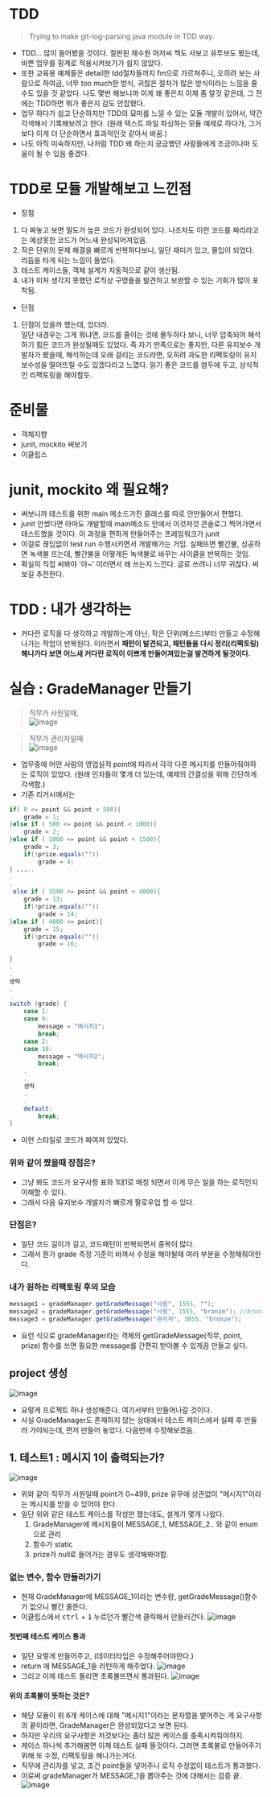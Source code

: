 # TDD 
> Trying to make git-log-parsing java module in TDD way.
- TDD... 많이 들어봤을 것이다. 절판된 채수원 아저씨 책도 사보고 유투브도 봤는데, 바쁜 업무를 핑계로 적용시켜보기가 쉽지 않았다. 
- 또한 교육용 예제들은 detail한 tdd절차들까지 fm으로 가르쳐주니, 오히려 보는 사람으로 하여금, 너무 too much한 방식, 귀찮은 절차가 많은 방식이라는 느낌을 줄 수도 있을 것 같았다. 나도 몇번 해보니까 이게 왜 좋은지 이제 좀 알것 같은데, 그 전에는 TDD하면 뭐가 좋은지 감도 안잡혔다.
- 업무 하다가 쉽고 단순하지만 TDD의 묘미를 느낄 수 있는 모듈 개발이 있어서, 약간 각색해서 기록해보려고 한다. (원래 텍스트 파일 파싱하는 모듈 예제로 하다가, 그거보다 이게 더 단순하면서 효과적인것 같아서 바꿈.)
- 나도 아직 미숙하지만, 나처럼 TDD 왜 하는지 궁금했던 사람들에게 조금이나마 도움이 될 수 있음 좋겠다.

# TDD로 모듈 개발해보고 느낀점
- 장점  
1. 다 짜놓고 보면 밀도가 높은 코드가 완성되어 있다. 나조차도 이런 코드를 짜리라고는 예상못한 코드가 어느새 완성되어져있음.  
2. 작은 단위의 문제 해결을 빠르게 반복하다보니, 일단 재미가 있고, 몰입이 되었다. 리듬을 타게 되는 느낌이 들었다.
3. 테스트 케이스들, 객체 설계가 자동적으로 같이 생산됨.
4. 내가 미처 생각지 못했던 로직상 구멍들을 발견하고 보완할 수 있는 기회가 많이 포착됨.

- 단점  
1.  단점이 있을까 했는데, 있더라.  
 일단 내경우는 그게 뭐냐면, 코드를 줄이는 것에 몰두하다 보니, 너무 압축되어 해석하기 힘든 코드가 완성될때도 있었다.
즉 자기 만족으로는 좋지만, 다른 유지보수 개발자가 봤을때, 해석하는데 오래 걸리는 코드라면, 오히려 과도한 리팩토링이 유지보수성을 떨어뜨릴 수도 있겠다라고 느꼈다. 읽기 좋은 코드를 염두에 두고, 상식적인 리팩토링을 해야할듯.
# 준비물
- 객체지향
- junit, mockito 써보기
- 이클립스

# junit, mockito 왜 필요해?
- 써보니까 테스트를 위한 main 메소드가진 클래스를 따로 안만들어서 편했다.
- junit 안썼다면 아마도 개발할때 main메소드 안에서 이것저것 콘솔로그 찍어가면서 테스트했을 것이다. 이 과정을 편하게 만들어주는 프레임워크가 junit 
- 이걸로 끊임없이 test run 수행시키면서 개발해가는 거임. 실패뜨면 빨간불, 성공하면 녹색불 뜨는데, 빨간불을 어떻게든 녹색불로 바꾸는 사이클을 반복하는 것임.
- 확실히 직접 써봐야 '아~' 이러면서 왜 쓰는지 느낀다. 글로 쓰려니 너무 귀찮다. 써보길 추천한다.
# TDD : 내가 생각하는

- 커다란 로직을 다 생각하고 개발하는게 아닌, 작은 단위(메소드)부터 만들고 수정해나가는 작업이 반복된다. 이러면서 **패턴이 발견되고, 패턴들을 다시 정리(리팩토링)해나가다 보면 어느새 커다란 로직이 이쁘게 만들어져있는걸 발견하게 될것이다.** 

# 실습 : GradeManager 만들기
>직무가 사원일때,  
![image](https://user-images.githubusercontent.com/21155325/58558006-ab0e0100-825a-11e9-8b36-cbc844b9cb68.png)

> 직무가 관리자일때  
![image](https://user-images.githubusercontent.com/21155325/58558829-c24dee00-825c-11e9-9a7a-377222e0a3dc.png)

- 업무중에 어떤 사람의 영업실적 point에 따라서 각각 다른 메시지를 만들어줘야하는 로직이 있었다. (원래 인자들이 몇개 더 있는데, 예제의 간결성을 위해 간단하게 각색함.)
- 기존 리거시에서는 
````java
if( 0 <= point && point < 500){
    grade = 1;
}else if ( 500 <= point && point < 1000){
    grade = 2;
}else if ( 1000 <= point && point < 1500){
    grade = 3;
    if(!prize.equals(""))
        grade = 4;
} .....
.
.
 else if ( 3500 <= point && point < 4000){
    grade = 13;
    if(!prize.equals(""))
        grade = 14;
}else if ( 4000 <= point){
    grade = 15;
    if(!prize.equals(""))
        grade = 16;
   
} 
.
.
생략
.
.
switch (grade) {
    case 1:
    case 9:
        message = "메시지1";    
        break;
    case 2:
    case 10:
        message = "메시지2";    
        break;
    .
    .
    생략
    .
    .
    default:
        break;
}
````

- 이런 스타일로 코드가 짜여져 있었다. 
### 위와 같이 짰을때 장점은?
- 그냥 봐도 코드가 요구사항 표와 1대1로 매칭 되면서 이게 무슨 일을 하는 로직인지 이해할 수 있다.
- 그래서 다음 유지보수 개발자가 빠르게 팔로우업 할 수 있다.
### 단점은?
- 일단 코드 길이가 길고, 코드패턴이 반복되면서 중복이 많다.
- 그래서 뭔가 grade 측정 기준이 바껴서 수정을 해야될때 여러 부분을 수정해줘야한다.

### 내가 원하는 리팩토링 후의 모습
```` java
message1 = gradeManager.getGradeMessage("사원", 1555, "");
message2 = gradeManager.getGradeMessage("사원", 1555, "bronze"); //bronze는 prize의 이름
message3 = gradeManager.getGradeMessage("관리자", 3055, "bronze"); 
````

- 요런 식으로 gradeManager라는 객체의 getGradeMessage(직무, point, prize) 함수를 쓰면 필요한 message를 간편히 받아볼 수 있게끔 만들고 싶다. 

## project 생성
![image](https://user-images.githubusercontent.com/21155325/58563007-53c15e00-8265-11e9-8203-70feae3233cd.png)

- 요렇게 프로젝트 하나 생성해준다. 여기서부터 만들어나갈 것이다.
- 사실 GradeManager도 존재하지 않는 상태에서 테스트 케이스에서 실패 후 만들러 가야되는데, 먼저 만들어 놓았다. 다음번에 수정해보겠음.

## 1. 테스트1 : 메시지 1이 출력되는가? 
![image](https://user-images.githubusercontent.com/21155325/58563585-612b1800-8266-11e9-8f23-add1e8155060.png)
- 위와 같이 직무가 사원일때 point가 0~499, prize 유무에 상관없이 "메시지1"이라는 메시지를 받을 수 있어야 한다.
- 일단 위와 같은 테스트 케이스를 작성만 했는데도, 설계가 몇개 나왔다.
  1. GradeManager에 메시지들이 MESSAGE_1, MESSAGE_2.. 와 같이 enum으로 관리
  2. 함수가 static
  3. prize가 null로 들어가는 경우도 생각해봐야함. 

### 없는 변수, 함수 만들러가기
- 현재 GradeManager에 MESSAGE_1이라는 변수랑, getGradeMessage()함수가 없으니 빨간 줄뜬다.
- 이클립스에서 <kbd>ctrl</kbd> + <kbd>1</kbd> 누르던가 빨간색 클릭해서 만들러간다.
![image](https://user-images.githubusercontent.com/21155325/58564261-96843580-8267-11e9-8b83-68882d5b9fd1.png)  

#### 첫번째 테스트 케이스 통과
- 일단 요렇게 만들어주고, (데이터타입은 수정해주어야한다.)
- return 에 MESSAGE_1을 리턴하게 해주었다. 
![image](https://user-images.githubusercontent.com/21155325/58564598-30e47900-8268-11e9-9f4a-e8287b641b92.png)  
- 그리고 이제 테스트 돌리면 초록불뜨면서 통과된다. 
![image](https://user-images.githubusercontent.com/21155325/58564673-596c7300-8268-11e9-8f9b-a2a563a89267.png)

#### 위의 초록불이 뜻하는 것은?
- 해당 모듈이 위 6개 케이스에 대해 "메시지1"이라는 문자열을 뱉어주는 게 요구사항의 끝이라면, GradeManager은 완성되었다고 보면 된다.
- 하지만 우리의 요구사항은 저것보다는 좀더 많은 케이스를 충족시켜줘야하지.
- 케이스 하나씩 추가해봄면 이제 테스트 실패 뜰것이다. 그러면 초록불로 만들어주기 위해 또 수정, 리팩토링을 해나가는거다.
- 직무에 관리자를 넣고, 조건 point들을 넣어주니 로직 수정없이 테스트가 통과했다.
- 이로써 gradeManager가 MESSAGE_1을 뽑아주는 것에 대해서는 검증 끝.
![image](https://user-images.githubusercontent.com/21155325/58565252-5c1b9800-8269-11e9-94cc-a8f6158dda97.png)

